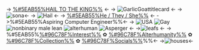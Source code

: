 ->  [%#5EAB55%HAIL TO THE KING%%](https://open.spotify.com/track/5anCkDvJ17aznvK5TED5uo?si=b_m24eeXTFClHiZ3iT5Bfw) <-
-> ![GarlicGoattitlecard](https://i.ibb.co/6FWVjPZ/Untitled53-20231230202610.png) <-
->![sona](https://i.ibb.co/pLFJP6n/IMG-0254.gif)<-
-> ![Hail](https://i.ibb.co/tH2WRD2/Untitled57-20231230202906.png) <-
-> [%#5EAB55%He / They / She%%](https://pronouns.cc/@GarlicGoat) <-
->%#5EAB55%Aspiring Computer Engineer%%<-
-> ![USA](https://i.ibb.co/VQxLmtc/Untitled56-20231229212325.png) ![Gay](https://i.ibb.co/yVPHS0L/Untitled56-20231229211756.png) ![nonbinary male lean](https://i.ibb.co/LCxPDwV/Untitled56-20231229211658.png) ![alterhuman](https://i.ibb.co/grF3LYb/Untitled56-20231229211943.png) ![Asperger](https://i.ibb.co/HBBGdxL/Untitled56-20240101203958.png) <-
->![leafs](https://i.ibb.co/5M7KMbf/IMG-0269.gif) <-
-> %#5EAB55%[%#96C78F%Interest%%](https://rentry.co/Goatrest) ✿ [%#96C78F%Alterhumanity%%](https://rentry.org/Ungulate) ✿ [%#96C78F%Collection%%](https://rentry.org/RobotParts) ✿ [%#96C78F%Socials%%](https://linktr.ee/garlicgoat)%%<-
->![houses](https://i.ibb.co/Sn4vVhp/Untitled55-20231229210325.png)<-